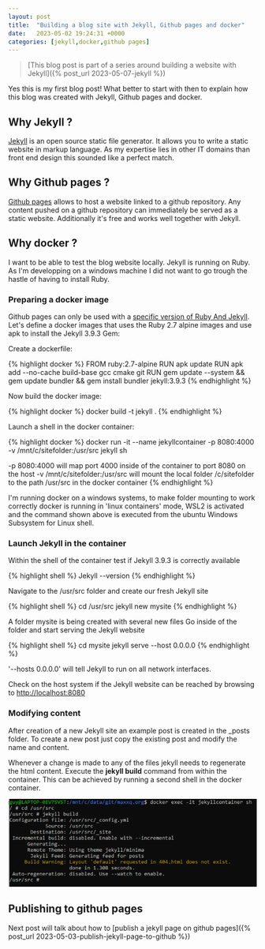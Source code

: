 ```yaml
---
layout: post
title:  "Building a blog site with Jekyll, Github pages and docker"
date:   2023-05-02 19:24:31 +0000
categories: [jekyll,docker,github pages]
---
```

> [This blog post is part of a series around building a website with Jekyll]({% post_url 2023-05-07-jekyll %})

Yes this is my first blog post! What better to start with then to explain how this blog was created with Jekyll, Github pages and docker.


## Why Jekyll ?

[Jekyll](https://jekyllrb.com/) is an open source static file generator.  It allows you to write a static website in markup language.  As my expertise lies in other IT domains than front end design this sounded like a perfect match.

## Why Github pages ?

[Github pages](https://pages.github.com/) allows to host a website linked to a github repository.  Any content pushed on a github repository can immediately be served as a static website.  Additionally it's free and works well together with Jekyll.

## Why docker ?

I want to be able to test the blog website locally.  Jekyll is running on Ruby.  As I'm developping on a windows machine I did not want to go trough the hastle of having to install Ruby. 

### Preparing a docker image

Github pages can only be used with a [specific version of Ruby And Jekyll](https://pages.github.com/versions/). 
Let's define a docker images that uses the Ruby 2.7 alpine images and use apk to install the Jekyll 3.9.3 Gem:

Create a dockerfile:

{% highlight docker %}
FROM ruby:2.7-alpine
RUN apk update
RUN apk add --no-cache build-base gcc cmake git
RUN gem update --system && gem update bundler && gem install bundler jekyll:3.9.3
{% endhighlight %}

Now build the docker image:

{% highlight docker %}
docker build -t jekyll .
{% endhighlight %}
	
Launch a shell in the docker container:

{% highlight docker %}
docker run -it --name jekyllcontainer -p 8080:4000 -v /mnt/c/sitefolder:/usr/src jekyll sh
	
-p 8080:4000 will map port 4000 inside of the container to port 8080 on the host
-v /mnt/c/sitefolder:/usr/src will mount the local folder /c/sitefolder to the path /usr/src in the docker container
{% endhighlight %}	

I'm running docker on a windows systems, to make folder mounting to work correctly docker is running in 'linux containers' mode, WSL2 is activated and the command shown above is executed from the ubuntu Windows Subsystem for Linux shell.

### Launch Jekyll in the container 
	
Within the shell of the container test if Jekyll 3.9.3 is correctly available

{% highlight shell %}
Jekyll --version
{% endhighlight %}	
	
Navigate to the /usr/src folder and create our fresh Jekyll site

{% highlight shell %}
cd /usr/src
jekyll new mysite
{% endhighlight %}	
	
A folder mysite is being created with several new files
Go inside of the folder and start serving the Jekyll website

{% highlight shell %}
cd mysite
jekyll serve --host 0.0.0.0
{% endhighlight %}	
	
'--hosts 0.0.0.0' will tell Jekyll to run on all network interfaces.  

Check on the host system if the Jekyll website can be reached by browsing to [http://localhost:8080](http://localhost:8080)

### Modifying content

After creation of a new Jekyll site an example post is created in the _posts folder.  To create a new post just copy the existing post and modify the name and content. 

Whenever a change is made to any of the files jekyll needs to regenerate the html content.  Execute the **jekyll build** command  from within the container.  This can be achieved by running a second shell in the docker container.

![jekyll build](/assets/images/jekyll_build.png)

## Publishing to github pages

Next post will talk about how to [publish a jekyll page on github pages]({% post_url 2023-05-03-publish-jekyll-page-to-github %})
